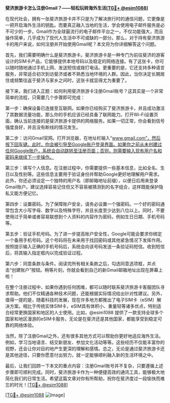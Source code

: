 **斐济旅游卡怎么注册Gmail？——轻松玩转海外生活[[TG💪+ @esim1088](https://t.me/s/esim1088)]**

在现代社会，拥有一张斐济旅游卡并不只是为了解决旅行时的通信问题，它更像是一把开启海外生活的钥匙。而要真正融入当地的生活，学会使用电子邮件服务是必不可少的一步。Gmail作为全球最流行的电子邮件平台之一，不仅功能强大，而且操作简单，几乎成为了现代人生活中不可或缺的一部分。那么，对于持有斐济旅游卡的用户来说，如何注册并开始使用Gmail呢？本文将为你详细解答这个问题。

首先，我们需要明确什么是斐济旅游卡。斐济旅游卡是一种专门为前往斐济的游客设计的SIM卡产品，它能够提供本地号码以及稳定的网络连接。有了这张卡，你可以随时随地通过手机上网、发送短信或拨打电话。更重要的是，它还支持多种语言服务，非常适合初次到访斐济或者不熟悉当地环境的人群。因此，当你决定长期居住或频繁往返于斐济与家乡之间时，这张卡就显得尤为重要了。

接下来，我们进入正题：如何利用斐济旅游卡注册Gmail账号？这其实是一个非常简单的流程，只需要几个步骤即可完成：

第一步：确保设备已连接至互联网。如果你已经购买了斐济旅游卡，并且成功激活了其数据流量功能，那么你的手机应该已经具备了联网能力。打开Wi-Fi设置页面，确认当前连接的是斐济旅游卡提供的网络服务。如果一切正常，你会看到信号强度良好，并且没有断线的情况发生。

第二步：访问Gmail官网。打开浏览器，在地址栏输入“www.gmail.com”，然后按下回车键。此时，你会被引导至Google账户登录界面。如果你之前从未创建过任何Google账户，系统会自动跳转至注册页面；否则，则需要输入现有用户名和密码来继续下一步操作。

第三步：填写个人信息。在注册过程中，你需要提供一些基本信息，比如全名、生日以及性别等。这些信息主要用于验证身份并帮助Google更好地理解用户需求。此外，你还必须设定一个独特的用户名（即邮箱地址前缀），以便日后用来登录Gmail账户。建议选择容易记住但又不容易被猜测到的名字组合，这样既能保护隐私又能方便记忆。

第四步：设置密码。为了保障账户安全，请务必设置一个强密码。一个好的密码通常包含大小写字母、数字以及特殊字符，并且长度至少达到八位以上。同时，不要使用过于简单或者容易联想到个人资料的内容作为密码，例如生日日期、手机号码等。

第五步：验证手机号码。为了进一步提高账户安全性，Google可能会要求你绑定一个备用手机号码。这个号码将在未来用于找回密码或其他紧急情况下发挥作用。按照提示输入正确的手机号码后，系统会向该号码发送一条验证码短信。收到短信后，将其输入指定框内以完成验证过程。

第六步：同意条款与条件。阅读完所有相关条款之后，勾选同意选项框，并点击“创建账户”按钮。稍等片刻，你就会看到自己的新Gmail邮箱地址出现在屏幕上啦！

在整个注册过程中，如果你遇到任何困难，都可以随时联系斐济旅游卡客服团队寻求帮助。他们不仅精通各种技术问题，还能根据实际情况给出针对性建议。另外，值得一提的是，随着科技的发展，现在许多地方都推出了电子SIM卡（eSIM）解决方案。相比于传统实体SIM卡，eSIM具有体积小、重量轻等诸多优点，特别适合经常更换国家和地区的人士使用。比如，@esim1088 提供了一款支持全球多个国家和地区漫游的eSIM卡服务，无论是在斐济还是其他国家，都能享受到稳定可靠的网络体验。

当然，除了注册Gmail之外，还有很多其他方式可以帮助你更好地适应海外生活。例如，学习当地语言、结交新朋友、参加文化活动等等。这些经历不仅能丰富你的视野，还会让你对目的地产生更深的理解和感情。总之，无论是通过斐济旅游卡还是其他途径，只要你愿意付出努力，就一定能够顺利融入新的生活环境之中。

最后，让我们回顾一下本文的重点内容：注册Gmail账号并不复杂，只要遵循上述步骤即可顺利完成。同时，斐济旅游卡作为一种便捷高效的通讯工具，能够极大地简化我们的日常生活。希望这篇文章对你有所帮助，祝你在斐济度过一段愉快而难忘的时光！[[TG💪+ @esim1088](https://t.me/s/esim1088)]

[[TG💪+ @esim1088](https://t.me/s/esim1088) ![Image](https://i.postimg.cc/4NQfJmqS/Snipaste-2025-05-13-00-14-12.png)]